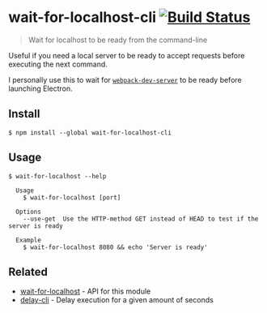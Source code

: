 # wait-for-localhost-cli [![Build Status](https://travis-ci.com/sindresorhus/wait-for-localhost-cli.svg?branch=master)](https://travis-ci.com/github/sindresorhus/wait-for-localhost-cli)

> Wait for localhost to be ready from the command-line

Useful if you need a local server to be ready to accept requests before executing the next command.

I personally use this to wait for [`webpack-dev-server`](https://github.com/webpack/webpack-dev-server) to be ready before launching Electron.

## Install

```
$ npm install --global wait-for-localhost-cli
```

## Usage

```
$ wait-for-localhost --help

  Usage
    $ wait-for-localhost [port]

  Options
    --use-get  Use the HTTP-method GET instead of HEAD to test if the server is ready

  Example
    $ wait-for-localhost 8080 && echo 'Server is ready'
```

## Related

- [wait-for-localhost](https://github.com/sindresorhus/wait-for-localhost) - API for this module
- [delay-cli](https://github.com/sindresorhus/delay-cli) - Delay execution for a given amount of seconds
